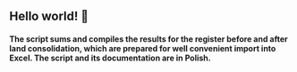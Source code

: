 ## Hello world! 👋
#### The script sums and compiles the results for the register before and after land consolidation, which are prepared for well convenient import into Excel. The script and its documentation are in Polish.
